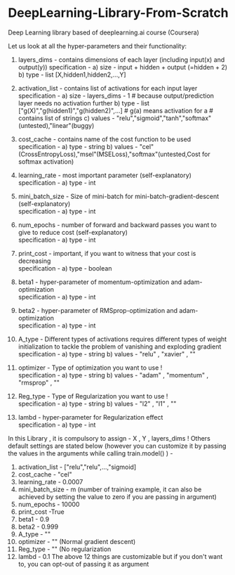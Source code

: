 # DeepLearning-Library-From-Scratch
Deep Learning library based of deeplearning.ai course (Coursera)

Let us look at all the hyper-parameters and their functionality:

1) layers_dims      -       contains dimensions of each layer (including input(x) and output(y))
                            specification - a) size - input + hidden + output (=hidden + 2)
                                            b) type - list [X,hidden1,hidden2,...,Y]

2) activation_list  -       contains list of activations for each input layer
                            specification - a) size   - layers_dims - 1             # because output/prediction layer needs no activation further
                                            b) type   - list ["g(X)","g(hidden1)","g(hidden2)",...]  # g(a) means activation for a
                                                                                                     # contains list of strings
                                            c) values - "relu","sigmoid","tanh","softmax"(untested),"linear"(buggy) 

3) cost_cache       -       contains name of the cost function to be used
                            specification - a) type   - string
                                            b) values - "cel"(CrossEntropyLoss),"msel"(MSELoss),"softmax"(untested,Cost for softmax activation)   

4) learning_rate    -       most important parameter (self-explanatory)   
                            specification - a) type   - int

5) mini_batch_size  -       Size of mini-batch for mini-batch-gradient-descent (self-explanatory)   
                            specification - a) type   - int

6) num_epochs    -          number of forward and backward passes you want to give to reduce cost (self-explanatory)   
                            specification - a) type   - int

7) print_cost    -          important, if you want to witness that your cost is decreasing    
                            specification - a) type   - boolean

8) beta1         -          hyper-parameter of momentum-optimization and adam-optimization     
                            specification - a) type   - int

9) beta2         -          hyper-parameter of RMSprop-optimization and adam-optimization   
                            specification - a) type   - int

10) A_type        -          Different types of activations requires different types of weight initialization to tackle the problem of vanishing and exploding gradient 
                            specification - a) type   - string
                                            b) values - "relu" , "xavier" , ""

11) optimizer     -          Type of optimization you want to use !    
                            specification - a) type   - string
                                            b) values - "adam" , "momentum" , "rmsprop" , ""


12) Reg_type      -          Type of Regularization you want to use !    
                            specification - a) type   - string
                                            b) values - "l2" , "l1" , ""

11) lambd         -          hyper-parameter for Regularization effect    
                            specification - a) type   - int


In this Library , it is compulsory to assign - X , Y , layers_dims ! 
Others default settings are stated below (however you can customize it by passing the values in the arguments while calling train.model() ) - 
1) activation_list - ["relu","relu",...,"sigmoid]
2) cost_cache - "cel"
3) learning_rate - 0.0007
4) mini_batch_size - m (number of training example, it can also be achieved by setting the value to zero if you are passing in argument)
5) num_epochs - 10000
6) print_cost -True
7) beta1 - 0.9
8) beta2 - 0.999
9) A_type - ""
10) optimizer - "" (Normal gradient descent)
11) Reg_type - "" (No regularization
12) lambd - 0.1
The above 12 things are customizable but if you don't want to, you can opt-out of passing it as argument 



